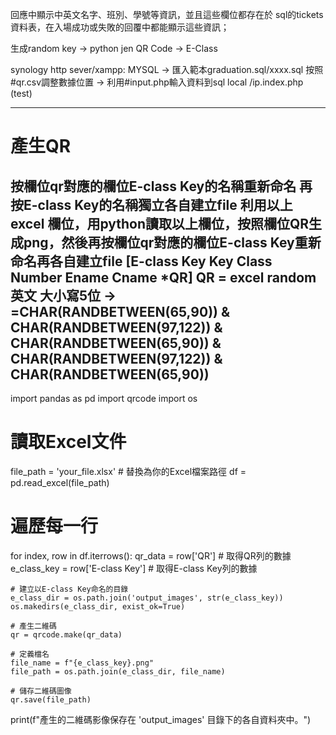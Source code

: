回應中顯示中英文名字、班別、學號等資訊，並且這些欄位都存在於 sql的tickets 資料表，在入場成功或失敗的回覆中都能顯示這些資訊；

生成random key -> python jen QR Code -> E-Class

synology http sever/xampp:
MYSQL -> 匯入範本graduation.sql/xxxx.sql
按照#qr.csv調整數據位置 -> 利用#input.php輸入資料到sql
local /ip.index.php (test)

-----------------------------------------------------------------------------------------------------------------------------------------------

# 產生QR
按欄位qr對應的欄位E-class Key的名稱重新命名 再按E-class Key的名稱獨立各自建立file
利用以上excel 欄位，用python讀取以上欄位，按照欄位QR生成png，然後再按欄位qr對應的欄位E-class Key重新命名再各自建立file
[E-class Key Key Class Number Ename Cname *QR]
QR = excel random 英文 大小寫5位 -> =CHAR(RANDBETWEEN(65,90)) & CHAR(RANDBETWEEN(97,122)) & CHAR(RANDBETWEEN(65,90)) & CHAR(RANDBETWEEN(97,122)) & CHAR(RANDBETWEEN(65,90))
---


import pandas as pd
import qrcode
import os

# 讀取Excel文件
file_path = 'your_file.xlsx'  # 替換為你的Excel檔案路徑
df = pd.read_excel(file_path)

# 遍歷每一行
for index, row in df.iterrows():
    qr_data = row['QR']  # 取得QR列的數據
    e_class_key = row['E-class Key']  # 取得E-class Key列的數據

    # 建立以E-class Key命名的目錄
    e_class_dir = os.path.join('output_images', str(e_class_key))
    os.makedirs(e_class_dir, exist_ok=True)

    # 產生二維碼
    qr = qrcode.make(qr_data)
    
    # 定義檔名
    file_name = f"{e_class_key}.png"
    file_path = os.path.join(e_class_dir, file_name)

    # 儲存二維碼圖像
    qr.save(file_path)

print(f"產生的二維碼影像保存在 'output_images' 目錄下的各自資料夾中。")
